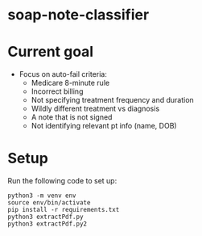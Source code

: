 # soap-note-classifier

# Current goal

- Focus on auto-fail criteria:
  - Medicare 8-minute rule
  - Incorrect billing
  - Not specifying treatment frequency and duration
  - Wildly different treatment vs diagnosis
  - A note that is not signed
  - Not identifying relevant pt info (name, DOB)

# Setup

Run the following code to set up:

```
python3 -m venv env
source env/bin/activate
pip install -r requirements.txt
python3 extractPdf.py
python3 extractPdf.py2
```
